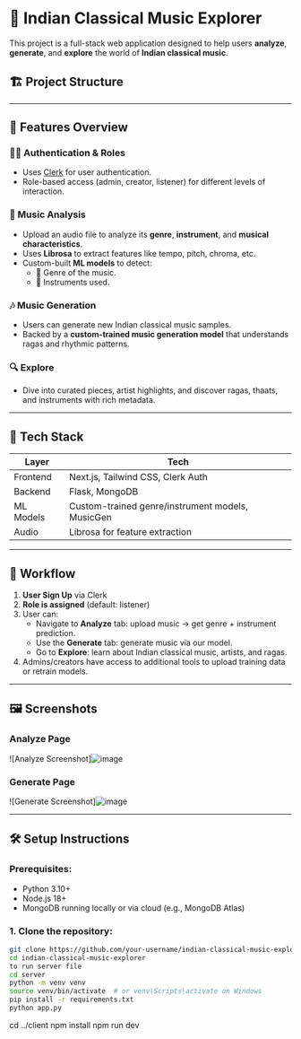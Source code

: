 # 🎵 Indian Classical Music Explorer

This project is a full-stack web application designed to help users **analyze**, **generate**, and **explore** the world of **Indian classical music**.

## 🏗️ Project Structure


---

## 🚀 Features Overview

### 🧑‍💼 Authentication & Roles
- Uses [Clerk](https://clerk.com) for user authentication.
- Role-based access (admin, creator, listener) for different levels of interaction.

### 🧠 Music Analysis
- Upload an audio file to analyze its **genre**, **instrument**, and **musical characteristics**.
- Uses **Librosa** to extract features like tempo, pitch, chroma, etc.
- Custom-built **ML models** to detect:
  - 🎼 Genre of the music.
  - 🎻 Instruments used.

### 🎶 Music Generation
- Users can generate new Indian classical music samples.
- Backed by a **custom-trained music generation model** that understands ragas and rhythmic patterns.

### 🔍 Explore
- Dive into curated pieces, artist highlights, and discover ragas, thaats, and instruments with rich metadata.

---

## 🧬 Tech Stack

| Layer     | Tech                                 |
|-----------|--------------------------------------|
| Frontend  | Next.js, Tailwind CSS, Clerk Auth    |
| Backend   | Flask, MongoDB                       |
| ML Models | Custom-trained genre/instrument models, MusicGen |
| Audio     | Librosa for feature extraction       |

---

## 🔄 Workflow

1. **User Sign Up** via Clerk
2. **Role is assigned** (default: listener)
3. User can:
   - Navigate to **Analyze** tab: upload music → get genre + instrument prediction.
   - Use the **Generate** tab: generate music via our model.
   - Go to **Explore**: learn about Indian classical music, artists, and ragas.
4. Admins/creators have access to additional tools to upload training data or retrain models.

---

## 🖼️ Screenshots

### Analyze Page
<!-- Upload Screenshot of Analyze Page -->
![Analyze Screenshot]![image](https://github.com/user-attachments/assets/fb080ef4-eed0-4f9b-9dff-e90c22e28508)


### Generate Page
<!-- Upload Screenshot of Generate Page -->
![Generate Screenshot]![image](https://github.com/user-attachments/assets/734fe622-6d20-4520-9741-324b65b7a40e)


---

## 🛠️ Setup Instructions

### Prerequisites:
- Python 3.10+
- Node.js 18+
- MongoDB running locally or via cloud (e.g., MongoDB Atlas)

### 1. Clone the repository:
```bash
git clone https://github.com/your-username/indian-classical-music-explorer.git
cd indian-classical-music-explorer
to run server file 
cd server
python -m venv venv
source venv/bin/activate  # or venv\Scripts\activate on Windows
pip install -r requirements.txt
python app.py
```
cd ../client
npm install
npm run dev
